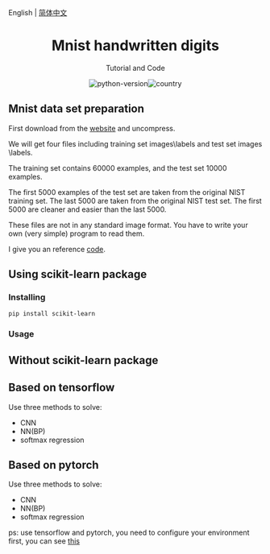 English | [简体中文](./README.zh-CN.md)

<h1 align="center">Mnist handwritten digits</h1>
<div align="center">


Tutorial and Code

![python-version](https://img.shields.io/badge/python-3.6%20%7C%203.7-blue)![country](https://img.shields.io/badge/country-China-red)

</div>

## Mnist data set preparation

First download from the [website](http://yann.lecun.com/exdb/mnist/) and uncompress.

We will get four files including training set images\labels and test set images \labels.

The training set contains 60000 examples, and the test set 10000 examples.

The first 5000 examples of the test set are taken from the original NIST training set. The last 5000 are taken from the original NIST test set. The first 5000 are cleaner and easier than the last 5000.

These files are not in any standard image format. You have to write your own (very simple) program to read them.

I give you an reference [code](https://github.com/yzy1996/Artificial-Intelligence/blob/master/Machine-Learning/Image%20Classification/Mnist/data%20_extract.py).

## Using scikit-learn package

### Installing 


```
pip install scikit-learn
```

### Usage





## Without scikit-learn package







## Based on tensorflow

Use three methods to solve:

* CNN
* NN(BP)
* softmax regression

## Based on pytorch

Use three methods to solve:

* CNN
* NN(BP)
* softmax regression



ps: use tensorflow and pytorch, you need to configure your environment first, you can see [this](https://github.com/yzy1996/Artificial-Intelligence/blob/master/Machine-Learning/Configuration/%E6%B7%B1%E5%BA%A6%E5%AD%A6%E4%B9%A0%E9%85%8D%E7%BD%AE%E6%8C%87%E5%8D%97.md)

